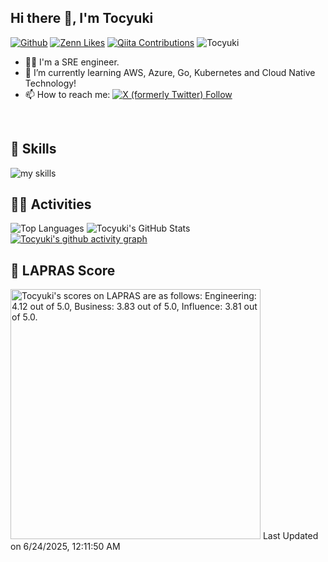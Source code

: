 ## Hi there 👋, I'm Tocyuki

[![Github](https://img.shields.io/github/followers/Tocyuki?label=Follow&style=social)](https://github.com/Tocyuki)
[![Zenn Likes](https://badgen.org/img/zenn/tocyuki/likes?style=social)](https://zenn.dev/tocyuki)
[![Qiita Contributions](https://badgen.org/img/qiita/tocyuki/contributions?style=social)](https://qiita.com/tocyuki)
<img src="https://komarev.com/ghpvc/?username=Tocyuki&label=Profile%20views&color=0e75b6&style=flat" alt="Tocyuki" />

<!--
**Tocyuki/Tocyuki** is a ✨ _special_ ✨ repository because its `README.md` (this file) appears on your GitHub profile.

Here are some ideas to get you started:

- 🔭 I’m currently working on ...
- 🌱 I’m currently learning ...
- 👯 I’m looking to collaborate on ...
- 🤔 I’m looking for help with ...
- 💬 Ask me about ...
- 📫 How to reach me: ...
- 😄 Pronouns: ...
- ⚡ Fun fact: ...
-->

- 🧑‍💻 I'm a SRE engineer.
- 🌱 I’m currently learning AWS, Azure, Go, Kubernetes and Cloud Native Technology!
- 📫 How to reach me: [![X (formerly Twitter) Follow](https://img.shields.io/twitter/follow/Tocyuki)](https://twitter.com/intent/follow?screen_name=Tocyuki)

<br>

<!-- 3. 好きな技術スタックに変更 -->
<!-- ライトモート：theme=light, ダークモート：theme=dark -->
<!-- アイコンの選択肢一覧：https://arc.net/l/quote/zizyykfh -->
## 🌱 Skills
<img alt="my skills" src="https://skillicons.dev/icons?theme=dark&perline=7&i=html,css,js,ts,perl,php,ruby,python,go,linux,bash,mysql,postgres,redis,nginx,docker,kubernetes,ansible,terraform,aws,azure,cloudflare,github,githubactions,jenkins,md,vim,notion,raspberrypi,twitter" />
<br>

## 🏃‍♀️ Activities
![Top Languages](https://github-readme-stats.vercel.app/api/top-langs/?username=Tocyuki&hide=html)
![Tocyuki's GitHub Stats](https://github-readme-stats.vercel.app/api?username=Tocyuki&show_icons=true&count_private=true&line_height=40)
[![Tocyuki's github activity graph](https://github-readme-activity-graph.vercel.app/graph?username=Tocyuki&theme=github-compact)](https://github.com/ashutosh00710/github-readme-activity-graph)


## 💯 LAPRAS Score
<!--START_SECTION:lapras-card-->
<p ><a href="https://lapras.com/public/Tocyuki" target="_blank" rel="noopener noreferrer"><img alt="Tocyuki's scores on LAPRAS are as follows: Engineering: 4.12 out of 5.0, Business: 3.83 out of 5.0, Influence: 3.81 out of 5.0." src="https://lapras-card-generator.vercel.app/api/svg?e=4.12&b=3.83&i=3.81&b1=%23020e27&b2=%230e5593&i1=%2303102f&i2=%231688bf&l=en" width="400" ></a>  
Last Updated on 6/24/2025, 12:11:50 AM</p>
<!--END_SECTION:lapras-card-->
